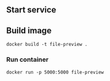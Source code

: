 ## Start service

## Build image

```
docker build -t file-preview .
```

### Run container

```
docker run -p 5000:5000 file-preview
```
